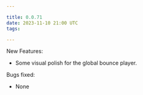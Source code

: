 ```yaml
---

title: 0.0.71
date: 2023-11-10 21:00 UTC
tags: 

---
```


New Features:

* Some visual polish for the global bounce player.

Bugs fixed:

* None
